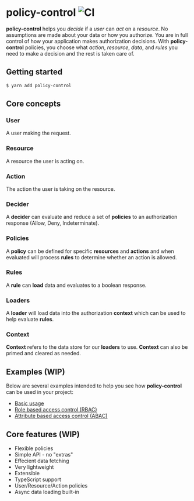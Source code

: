 # policy-control ![CI](https://github.com/cdriscol/policy-control/workflows/CI/badge.svg?branch=master)
<!-- TODO -->
**policy-control** helps you _decide_ if a _user_ can _act_ on a _resource_. No assumptions are made about your data or how you authorize. You are in full control of how your application makes authorization decisions. With **policy-control** policies, you choose what _action_, _resource_, _data_, and _rules_ you need to make a decision and the rest is taken care of.

<!-- TODO -->
## Getting started
```bash
$ yarn add policy-control
```

## Core concepts
<!-- TODO -->
### User
A user making the request.
### Resource
A resource the user is acting on.
### Action
The action the user is taking on the resource.
### Decider
A **decider** can evaluate and reduce a set of **policies** to an authorization response (Allow, Deny, Indeterminate).
### Policies
A **policy** can be defined for specific **resources** and **actions** and when evaluated will process **rules** to determine whether an action is allowed.
### Rules
A **rule** can **load** data and evaluates to a boolean response. 
### Loaders
A **loader** will load data into the authorization **context** which can be used to help evaluate **rules**.
### Context
**Context** refers to the data store for our **loaders** to use. **Context** can also be primed and cleared as needed.

<!-- TODO -->
## Examples (WIP)
Below are several examples intended to help you see how **policy-control** can be used in your project:

- [Basic usage](#)
- [Role based access control (RBAC)](#)
- [Attribute based access control (ABAC)](#)

<!-- TODO -->
## Core features (WIP)
- Flexible policies
- Simple API - no "extras"
- Effecient data fetching
- Very lightweight
- Extensible
- TypeScript support
- User/Resource/Action policies
- Async data loading built-in
